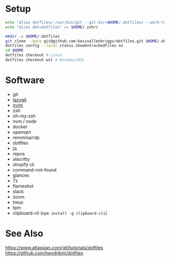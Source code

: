# Setup

```bash
echo "alias dotfiles='/usr/bin/git --git-dir=$HOME/.dotfiles/ --work-tree=$HOME'" >> $HOME/.zshrc
echo "alias dot=dotfiles" >> $HOME/.zshrc

mkdir -p $HOME/.dotfiles
git clone --bare git@github.com:kevinallenbriggs/dotfiles.git $HOME/.dotfiles
dotfiles config --local status.showUntrackedFiles no
cd $HOME
dotfiles checkout # Linux
dotfiles checkout wsl # Windows/WSL
```

# Software

- git
- [lazygit](https://github.com/jesseduffield/lazygit?tab=readme-ov-file#installation)
- [nvim](https://github.com/neovim/neovim/blob/master/INSTALL.md)
- zsh
- oh-my-zsh
- nvm / node
- docker
- openvpn
- remmina/rdp
- dotfiles
- jq
- repos
- alacritty
- shopify cli
- command-not-found
- glances
- 7z
- flameshot
- slack
- zoom
- tmux
- tpm
- clipboard-cli (`npm install -g clipboard-cli`)

# See Also

https://www.atlassian.com/git/tutorials/dotfiles
https://github.com/hendrikmi/dotfiles
